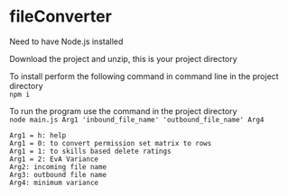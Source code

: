 # fileConverter
Need to have Node.js installed  

Download the project and unzip, this is your project directory  

To install perform the following command in command line in the project directory  
`npm i`  
  
To run the program use the command in the project directory  
`node main.js Arg1 'inbound_file_name' 'outbound_file_name' Arg4`

```
Arg1 = h: help
Arg1 = 0: to convert permission set matrix to rows
Arg1 = 1: to skills based delete ratings
Arg1 = 2: EvA Variance
Arg2: incoming file name
Arg3: outbound file name
Arg4: minimum variance
```
